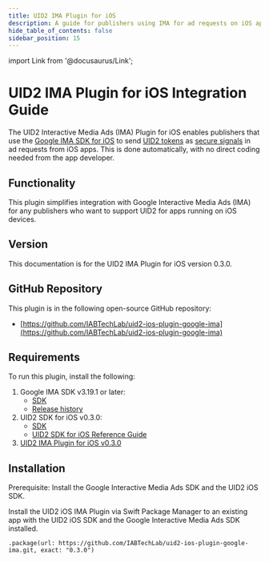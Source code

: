 ```yaml
---
title: UID2 IMA Plugin for iOS
description: A guide for publishers using IMA for ad requests on iOS apps.
hide_table_of_contents: false
sidebar_position: 15
---
```


import Link from '@docusaurus/Link';

# UID2 IMA Plugin for iOS Integration Guide

The UID2 Interactive Media Ads (IMA) Plugin for iOS enables publishers that use the [Google IMA SDK for iOS](https://developers.google.com/interactive-media-ads/docs/sdks/ios/client-side) to send [UID2 tokens](../ref-info/glossary-uid.md#gl-uid2-token) as [secure signals](https://support.google.com/admob/answer/11556288) in ad requests from iOS apps. This is done automatically, with no direct coding needed from the app developer.

## Functionality

This plugin simplifies integration with Google Interactive Media Ads (IMA) for any publishers who want to support UID2 for apps running on iOS devices.

## Version

<!-- As of 2024-04-17 -->

This documentation is for the UID2 IMA Plugin for iOS version 0.3.0.

## GitHub Repository

This plugin is in the following open-source GitHub repository:

- [https://github.com/IABTechLab/uid2-ios-plugin-google-ima](https://github.com/IABTechLab/uid2-ios-plugin-google-ima)

## Requirements 

To run this plugin, install the following:

1. Google IMA SDK v3.19.1 or later:
   - [SDK](https://developers.google.com/interactive-media-ads/docs/sdks/ios/client-side)
   - [Release history](https://developers.google.com/interactive-media-ads/docs/sdks/ios/client-side/history)
1. UID2 SDK for iOS v0.3.0:
   - [SDK](https://github.com/IABTechLab/uid2-ios-sdk)
   - [UID2 SDK for iOS Reference Guide](../sdks/uid2-sdk-ref-ios.md)
1. [UID2 IMA Plugin for iOS v0.3.0](https://github.com/IABTechLab/uid2-ios-plugin-google-ima)

## Installation

Prerequisite: Install the Google Interactive Media Ads SDK and the UID2 iOS SDK.

Install the UID2 iOS IMA Plugin via Swift Package Manager to an existing app with the UID2 iOS SDK and the Google Interactive Media Ads SDK installed.

```
.package(url: https://github.com/IABTechLab/uid2-ios-plugin-google-ima.git, exact: "0.3.0")
```
